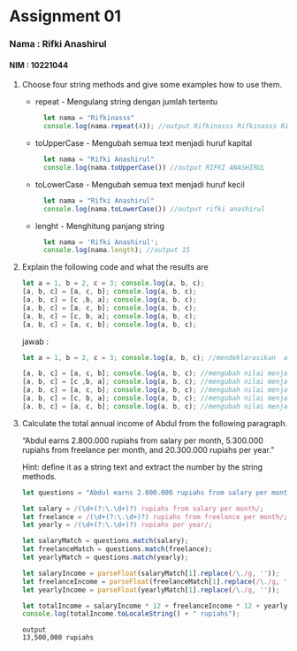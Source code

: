 # Assignment 01
<h3>Nama : Rifki Anashirul</h3>

<h4>NIM : 10221044</h4>

1. Choose four string methods and give some examples how to use them.
    - repeat - Mengulang string dengan jumlah tertentu
      ```js
        let nama = "Rifkinasss"
        console.log(nama.repeat(4)); //output Rifkinasss Rifkinasss Rifkinasss Rifkinasss
      ```    
    - toUpperCase - Mengubah semua text menjadi huruf kapital
      ```js
        let nama = "Rifki Anashirul"
        console.log(nama.toUpperCase()) //output RIFKI ANASHIRUL
      ```
    - toLowerCase - Mengubah semua text menjadi huruf kecil
      ```js
        let nama = "Rifki Anashirul"
        console.log(nama.toLowerCase()) //output rifki anashirul
      ```
    - lenght - Menghitung panjang string
      ```js
        let nama = 'Rifki Anashirul';
        console.log(nama.length); //output 15 
      ```
      
2. Explain the following code and what the results are
    ```js
    let a = 1, b = 2, c = 3; console.log(a, b, c);
    [a, b, c] = [a, c, b]; console.log(a, b, c);
    [a, b, c] = [c ,b, a]; console.log(a, b, c);
    [a, b, c] = [a, c, b]; console.log(a, b, c);
    [a, b, c] = [c, b, a]; console.log(a, b, c);
    [a, b, c] = [a, c, b]; console.log(a, b, c);
    ```
    jawab :
    ```js 
    let a = 1, b = 2, c = 3; console.log(a, b, c); //mendeklarasikan  a=1, b=2 dan c=3 dengan output 1 2 3

    [a, b, c] = [a, c, b]; console.log(a, b, c); //mengubah nilai menjadi a=1 b=c=3 c=b=2 output 1 3 2
    [a, b, c] = [c ,b, a]; console.log(a, b, c); //mengubah nilai menjadi a=c=2 b=3 c=a=1 output 2 3 1
    [a, b, c] = [a, c, b]; console.log(a, b, c); //mengubah nilai menjadi a=2 b=c=1 c=a=3 output 2 1 3
    [a, b, c] = [c, b, a]; console.log(a, b, c); //mengubah nilai menjadi a=c=3 b=1 c=a=2 output 3 1 2
    [a, b, c] = [a, c, b]; console.log(a, b, c); //mengubah nilai menjadi a=3 b=c=2 c=b=1 output 3 2 1
    ```

3. Calculate the total annual income of Abdul from the following paragraph.

    “Abdul earns 2.800.000 rupiahs from salary per month, 5.300.000 rupiahs from freelance per month, and 20.300.000 rupiahs per year.”

    Hint: define it as a string text and extract the number by the string methods.
    ```js
    let questions = "Abdul earns 2.800.000 rupiahs from salary per month, 5.300.000 rupiahs from freelance per month, and 20.300.000 rupiahs per year.";

    let salary = /(\d+(?:\.\d+)?) rupiahs from salary per month/;
    let freelance = /(\d+(?:\.\d+)?) rupiahs from freelance per month/;
    let yearly = /(\d+(?:\.\d+)?) rupiahs per year/;

    let salaryMatch = questions.match(salary);
    let freelanceMatch = questions.match(freelance);
    let yearlyMatch = questions.match(yearly);

    let salaryIncome = parseFloat(salaryMatch[1].replace(/\./g, ''));
    let freelanceIncome = parseFloat(freelanceMatch[1].replace(/\./g, ''));
    let yearlyIncome = parseFloat(yearlyMatch[1].replace(/\./g, ''));

    let totalIncome = salaryIncome * 12 + freelanceIncome * 12 + yearlyIncome;
    console.log(totalIncome.toLocaleString() + " rupiahs"); 
    ```
    ```
    output
    13,500,000 rupiahs
    ```